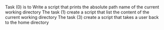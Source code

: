 Task (0) is to Write a script that prints the absolute path name of the current working directory
The task (1) create a script that list the content of the current working directory
The task (3) create a script that takes a user back to the home directory
